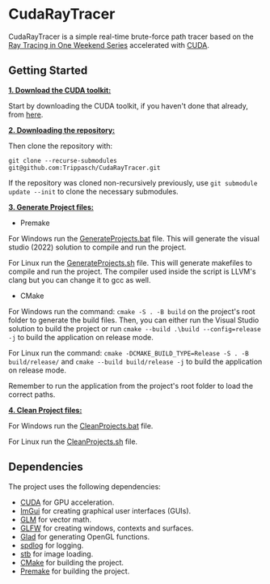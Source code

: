 # CudaRayTracer
CudaRayTracer is a simple real-time brute-force path tracer based on the [Ray Tracing in One Weekend Series](https://raytracing.github.io/) accelerated with [CUDA](https://developer.nvidia.com/cuda-downloads).
## Getting Started
<ins>**1. Download the CUDA toolkit:**</ins>

Start by downloading the CUDA toolkit, if you haven't done that already, from [here](https://developer.nvidia.com/cuda-downloads).

<ins>**2. Downloading the repository:**</ins>

Then clone the repository with:
```
git clone --recurse-submodules git@github.com:Trippasch/CudaRayTracer.git
```
If the repository was cloned non-recursively previously, use ```git submodule update --init``` to clone the necessary submodules.

<ins>**3. Generate Project files:**</ins>

* Premake

For Windows run the [GenerateProjects.bat](https://github.com/Trippasch/CudaRayTracer/blob/master/scripts/windows/GenerateProjects.bat) file. This will generate the visual studio (2022) solution to compile and run the project.

For Linux run the [GenerateProjects.sh](https://github.com/Trippasch/CudaRayTracer/blob/master/scripts/linux/GenerateProjects.sh) file. This will generate makefiles to compile and run the project. The compiler used inside the script is LLVM's clang but you can change it to gcc as well.

* CMake

For Windows run the command: ```cmake -S . -B build``` on the project's root folder to generate the build files.
Then, you can either run the Visual Studio solution to build the project or run ```cmake --build .\build --config=release -j``` to build the application on release mode.

For Linux run the command: ```cmake -DCMAKE_BUILD_TYPE=Release -S . -B build/release/``` and ```cmake --build build/release -j``` to build the application on release mode.

Remember to run the application from the project's root folder to load the correct paths.

<ins>**4. Clean Project files:**</ins>

For Windows run the [CleanProjects.bat](https://github.com/Trippasch/CudaRayTracer/blob/master/scripts/windows/CleanProjects.bat) file.

For Linux run the [CleanProjects.sh](https://github.com/Trippasch/CudaRayTracer/blob/master/scripts/linux/CleanProjects.sh) file.

## Dependencies
The project uses the following dependencies:
  * [CUDA](https://developer.nvidia.com/cuda-downloads) for GPU acceleration.
  * [ImGui](https://github.com/ocornut/imgui) for creating graphical user interfaces (GUIs).
  * [GLM](https://github.com/g-truc/glm) for vector math.
  * [GLFW](https://www.glfw.org/) for creating windows, contexts and surfaces.
  * [Glad](https://glad.dav1d.de/) for generating OpenGL functions.
  * [spdlog](https://github.com/gabime/spdlog) for logging.
  * [stb](https://github.com/nothings/stb) for image loading.
  * [CMake](https://cmake.org/) for building the project.
  * [Premake](https://premake.github.io/) for building the project.
